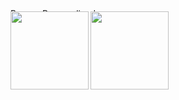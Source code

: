 <img src="https://i.pinimg.com/564x/24/98/39/2498398574fa67c1b912553174a56715.jpg" alt="Banner Personalizado" style="width: 100%; height: 5px;">
<img height=125 align="left" src="https://github-readme-stats.vercel.app/api?username=loregbrw&show_icons=true&theme=onedark&hide_border=true" />
<img height=125 align="left" src="https://github-readme-stats.vercel.app/api/top-langs/?username=loregbrw&layout=compact&theme=gruvbox_light&hide_border=true" />
